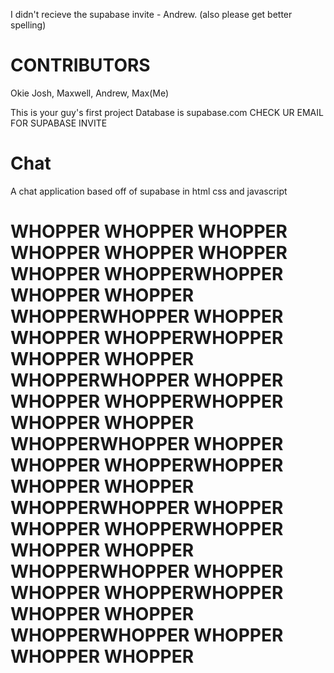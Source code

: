 I didn't recieve the supabase invite - Andrew. (also please get better spelling)

# CONTRIBUTORS
Okie Josh, Maxwell, Andrew, Max(Me)

This is your guy's first project
Database is supabase.com
CHECK UR EMAIL FOR SUPABASE INVITE


# Chat
A chat application based off of supabase in html css and javascript
# WHOPPER WHOPPER WHOPPER  WHOPPER WHOPPER WHOPPER WHOPPER  WHOPPERWHOPPER WHOPPER WHOPPER  WHOPPERWHOPPER WHOPPER WHOPPER  WHOPPERWHOPPER WHOPPER WHOPPER  WHOPPERWHOPPER WHOPPER WHOPPER  WHOPPERWHOPPER WHOPPER WHOPPER  WHOPPERWHOPPER WHOPPER WHOPPER  WHOPPERWHOPPER WHOPPER WHOPPER  WHOPPERWHOPPER WHOPPER WHOPPER  WHOPPERWHOPPER WHOPPER WHOPPER  WHOPPERWHOPPER WHOPPER WHOPPER  WHOPPERWHOPPER WHOPPER WHOPPER  WHOPPERWHOPPER WHOPPER WHOPPER  WHOPPER
